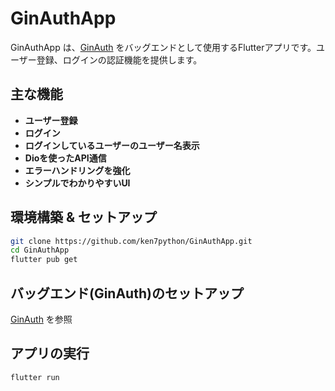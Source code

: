 # GinAuthApp

GinAuthApp は、[GinAuth](https://github.com/ken7python/GinAuth) をバッグエンドとして使用するFlutterアプリです。ユーザー登録、ログインの認証機能を提供します。

## 主な機能
 - **ユーザー登録**
 - **ログイン**
 - **ログインしているユーザーのユーザー名表示**
 - **Dioを使ったAPI通信**
 - **エラーハンドリングを強化**
 - **シンプルでわかりやすいUI**

## 環境構築 & セットアップ
```sh
git clone https://github.com/ken7python/GinAuthApp.git
cd GinAuthApp
flutter pub get
```

## バッグエンド(GinAuth)のセットアップ
[GinAuth](https://github.com/ken7python/GinAuth) を参照

## アプリの実行
```sh
flutter run
```